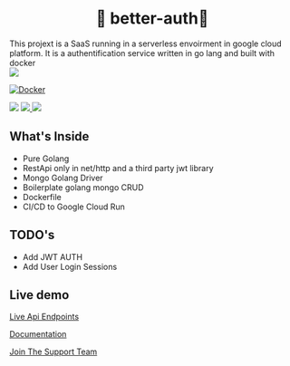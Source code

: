 <h1 align="center">🎉 better-auth🎉</h1>
This projext is a SaaS running in a serverless envoirment in google cloud platform. It is a authentification service written in go lang and built with docker 
<br/

<div align="center">       
<img src="https://img.shields.io/github/workflow/status/techonomylabs/better-auth/Docker?label=GCP%20CLOUD%20RUN&style=for-the-badge"/>

[![Docker](https://github.com/techonomylabs/better-auth/actions/workflows/deploy-to-cloud-run.yml/badge.svg)](https://github.com/techonomylabs/better-auth/actions/workflows/deploy-to-cloud-run.yml)

<img src="https://img.shields.io/github/license/techonomylabs/better-auth" />
<a href="https://github.com/techonomylabs/better-auth/issues">
<img src="https://img.shields.io/github/issues/techonomylabs/better-auth" />
</a>
<img src="https://img.shields.io/github/languages/count/techonomylabs/better-auth?style=flat-square"/>

</div>

## What's Inside

- Pure Golang
- RestApi only in net/http and a third party jwt library
- Mongo Golang Driver 
- Boilerplate golang mongo CRUD 
- Dockerfile
- CI/CD to Google Cloud Run

## TODO's

- Add JWT AUTH
- Add User Login Sessions 

## Live demo

[Live Api Endpoints](https://techonomy-labs-o2k3wv2fsq-uc.a.run.app/api/v1/)

[Documentation](https://documenter.getpostman.com/view/21725756/UzJETKie)

[Join The Support Team](https://app.getpostman.com/join-team?invite_code=40a4a16810b9f88648390722e98b8e79)


